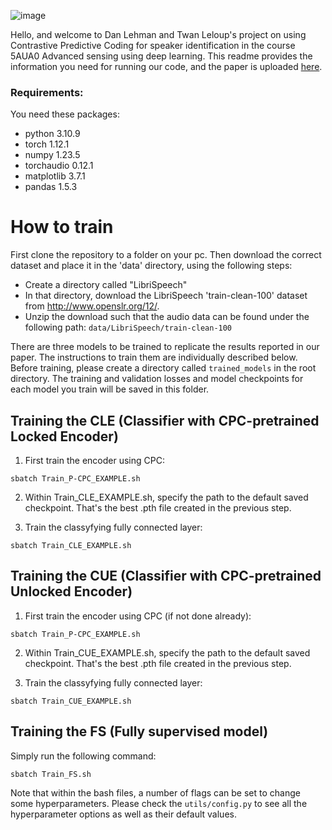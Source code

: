 ![image](https://user-images.githubusercontent.com/112875332/232781631-bb8b5604-8e4f-4d55-bf67-d452007e17ea.png)

Hello, and welcome to Dan Lehman and Twan Leloup's project on using Contrastive Predictive Coding for speaker identification in the course 5AUA0 Advanced sensing using deep learning. This readme provides the information you need for running our code, and the paper is uploaded [here](https://github.com/Dan-Leh/CPC-for-speaker-identification/blob/master/Submitted%20Paper.pdf).

### Requirements:
You need these packages:
- python 3.10.9
- torch 1.12.1
- numpy 1.23.5
- torchaudio 0.12.1
- matplotlib 3.7.1
- pandas 1.5.3

# How to train
First clone the repository to a folder on your pc. Then download the correct dataset and place it in the 'data' directory, using the following steps:
- Create a directory called "LibriSpeech"
- In that directory, download the LibriSpeech 'train-clean-100' dataset from http://www.openslr.org/12/.
- Unzip the download such that the audio data can be found under the following path: ``data/LibriSpeech/train-clean-100``

There are three models to be trained to replicate the results reported in our paper. The instructions to train them are individually described below. Before training, please create a directory called ``trained_models`` in the root directory. The training and validation losses and model checkpoints for each model you train will be saved in this folder.

## Training the CLE (Classifier with CPC-pretrained Locked Encoder)
1. First train the encoder using CPC:
```
sbatch Train_P-CPC_EXAMPLE.sh
```
2. Within Train_CLE_EXAMPLE.sh, specify the path to the default saved checkpoint. That's the best .pth file created in the previous step.

3. Train the classyfying fully connected layer:
```
sbatch Train_CLE_EXAMPLE.sh
```

## Training the CUE (Classifier with CPC-pretrained Unlocked Encoder)
1. First train the encoder using CPC (if not done already):
```
sbatch Train_P-CPC_EXAMPLE.sh
```
2. Within Train_CUE_EXAMPLE.sh, specify the path to the default saved checkpoint. That's the best .pth file created in the previous step.

3. Train the classyfying fully connected layer:
```
sbatch Train_CUE_EXAMPLE.sh
```

## Training the FS (Fully supervised model)
Simply run the following command:
```
sbatch Train_FS.sh
```

Note that within the bash files, a number of flags can be set to change some hyperparameters. Please check the ``utils/config.py`` to see all the hyperparameter options as well as their default values.
